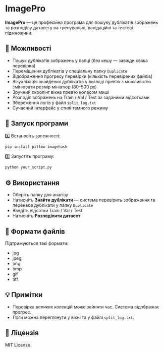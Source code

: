 
# ImagePro

**ImagePro** — це професійна програма для пошуку дублікатів зображень та розподілу датасету на тренувальні, валідаційні та тестові підмножини.

## 📌 Можливості
- Пошук дублікатів зображень у папці (без кешу — завжди свіжа перевірка)
- Переміщення дублікатів у спеціальну папку `Duplicate`
- Відображення прогресу перевірки (кількість перевірених файлів)
- Візуалізація знайдених дублікатів у вигляді прев’ю з можливістю змінювати розмір мініатюр (80–500 px)
- Зручний скролінг вікна прев’ю колесом миші
- Розподіл зображень на Train / Val / Test за заданими відсотками
- Збереження логів у файл `split_log.txt`
- Сучасний інтерфейс у стилі темного режиму

## 🚀 Запуск програми

1️⃣ Встановіть залежності:

```bash
pip install pillow imagehash
```

2️⃣ Запустіть програму:

```bash
python your_script.py
```

## ⚙ Використання

- Оберіть папку для аналізу
- Натисніть **Знайти дублікати** — система перевірить зображення та перенесе дублікати у папку `Duplicate`
- Введіть відсотки Train / Val / Test
- Натисніть **Розподілити датасет**

## 📂 Формати файлів

Підтримуються такі формати:
- jpg
- jpeg
- png
- bmp
- gif
- tiff

## 💡 Примітки

- Перевірка великих колекцій може зайняти час. Система відображає прогрес.
- Логи можна переглянути у вікні та у файлі `split_log.txt`.

## 📝 Ліцензія

MIT License.
